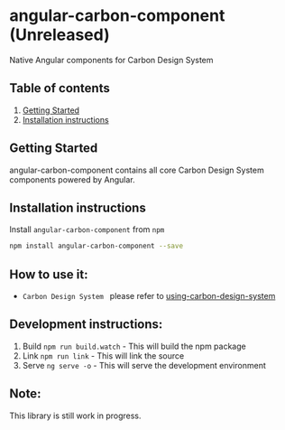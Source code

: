# angular-carbon-component (Unreleased)

Native Angular components for Carbon Design System

## Table of contents
1. [Getting Started](#getting-started)
2. [Installation instructions](#installation-instructions)

## Getting Started

angular-carbon-component contains all core Carbon Design System components powered by Angular.

## Installation instructions

Install `angular-carbon-component` from `npm`
```bash
npm install angular-carbon-component --save
```


## How to use it:
 - `Carbon Design System ` please refer to [using-carbon-design-system](http://carbondesignsystem.com/components)



## Development instructions:

1. Build `npm run build.watch` - This will build the npm package
2. Link `npm run link` - This will link the source
3. Serve `ng serve -o` - This will serve the development environment

## Note:
This library is still work in progress.